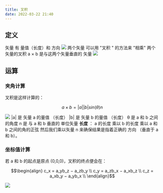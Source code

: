 ```yaml
---
title: 叉积
date: 2022-03-22 21:40
---
```

## 定义
矢量 有 量值（长度）和 方向
![](./_image/2022-03-22/2022-03-22-21-47-55@2x.jpg)
两个矢量 可以用 "叉积 " 的方法来 "相乘"
两个矢量的叉积 a × b 是与这两个矢量垂直的 矢量
![](./_image/2022-03-22/2022-03-22-21-47-19@2x.jpg)
## 运算
###  夹角计算
叉积是这样计算的：
```math
a × b = |a| |b| sin(θ) n
```
![](./_image/2022-03-22/2022-03-22-21-56-53@2x.jpg)
|a| 是 矢量 a 的量值 （长度）
|b| 是 矢量 b 的量值 （长度）
θ 是 a 和 b 之间的角度
n 是 与 a 和 b 垂直的 单位矢量
**长度** ： a 的长度 乘以 b 的长度 乘以 a 和 b 之间的角的正弦
然后我们乘以矢量 n 来确保结果是指着正确的 方向 （垂直于 a 和 b）。
###  坐标值计算
若 a 和 b 的起点是原点 (0,0,0)，叉积的终点便会在：
```math
\begin{align}
c_x = a_yb_z − a_zb_y \\
c_y = a_zb_x − a_xb_z \\
c_z = a_xb_y − a_yb_x \\
\end{align}
```
![](./_image/2022-03-22/2022-03-22-22-03-40@2x.jpg)

